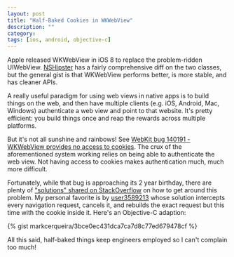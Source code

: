 ```yaml
---
layout: post
title: "Half-Baked Cookies in WKWebView"
description: ""
category: 
tags: [ios, android, objective-c]
---
```


Apple released WKWebView in iOS 8 to replace the problem-ridden UIWebView. [NSHipster][3] has a fairly comprehensive diff on the two classes, but the general gist is that WKWebView performs better, is more stable, and has cleaner APIs.

A really useful paradigm for using web views in native apps is to build things on the web, and then have multiple clients (e.g. iOS, Android, Mac, Windows) authenticate a web view and point to that website. It's pretty efficient: you build things once and reap the rewards across multiple platforms.

But it's not all sunshine and rainbows! See [WebKit bug 140191 - WKWebView provides no access to cookies][1]. The crux of the aforementioned system working relies on being able to authenticate the web view. Not having access to cookies makes authentication much, much more difficult. 

Fortunately, while that bug is approaching its 2 year birthday, there are plenty of ["solutions" shared on StackOverflow][2] on how to get around this problem. My personal favorite is by [user3589213][4] whose solution intercepts every navigation request, cancels it, and rebuilds the exact request but this time with the cookie inside it. Here's an Objective-C adaption:

{% gist markcerqueira/3bce0ec431dca7ca7d8c77ed679478cf %}

All this said, half-baked things keep engineers employed so I can't complain too much!

[1]: https://bugs.webkit.org/show_bug.cgi?id=140191
[2]: http://stackoverflow.com/q/26573137/265791
[3]: http://nshipster.com/wkwebkit/
[4]: http://stackoverflow.com/a/32196541/265791
